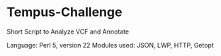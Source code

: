 # Tempus-Challenge
Short Script to Analyze VCF and Annotate

Language: Perl 5, version 22
Modules used: JSON, LWP, HTTP, Getopt




